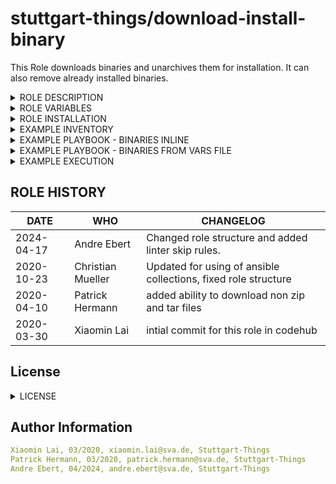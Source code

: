 stuttgart-things/download-install-binary
=======================

This Role downloads binaries and unarchives them for installation. It can also remove already installed binaries.

<details><summary>ROLE DESCRIPTION</summary>

This role includes the following tasks:
- check whether the binary has been installed, and whether it locates in the ```bin_dir```
- Install (when ```wanted_state="present"```, default) or delete (when ```wanted_state="absent"```) the binary file. The parameter ```wanted_state``` is usually overwriten by a config-file, e.g. cherry file.
- If binary installed and version check required, the role checks binary version. When the wanted version does not match the installed version, it proceeds with the installation, otherwise the installation tasks are skipped to save time.

The process of installing binary:
- unarchive -> download and unarchive the zip-file for installation (also works for tar.gz and binary)
- copy -> copy the binary to bin-folder
- remove -> remove the downloaded directory.

</details>


<details><summary>ROLE VARIABLES</summary>

The role takes in a python dictionary with the following values:
* bin_name: binary name
* bin_version: binary version
* source_url: the link to the installation file
* bin_to_copy: path of the binary, which will be copied to bin-folder
* to_remove: path of the downloaded and unpacked installation file, which will be removed
* bin_dir: directory of the bin-folder, usually "/usr/bin/" or "/usr/local/bin/".
* version_cmd: command to get current binary version
* target_version: binary version value to compare with current binary version
* md5_checksum: hash of current binary version

</details>

<details><summary>ROLE INSTALLATION</summary>

```bash
cat <<EOF > ./requirements.yaml
roles:
- src: https://github.com/stuttgart-things/download-install-binary.git
  scm: git

collections:
- name: community.general
  version: 8.5.0
EOF

ansible-galaxy install -r ./requirements.yaml --force
ansible-galaxy collection install -r ./requirements.yaml -f
```

</details>

<details><summary>EXAMPLE INVENTORY</summary>

```bash
cat <<EOF > inv
[appserver]
1.2.3.4 ansible_user=sthings
EOF
```

</details>

<details><summary>EXAMPLE PLAYBOOK - BINARIES INLINE</summary>

```yaml
cat <<EOF > download-install-binary.yaml
- hosts: all
  become: true
  vars:
    download_dir: "/tmp/downloads" # dir will be created if it doesent exists
    bin:
      kubectl:
        bin_name: "kubectl"
        bin_version: "1.29.3"
        check_bin_version_before_installing: true
        source_url: "https://dl.k8s.io/v1.29.3/bin/linux/amd64/kubectl" # just the binary
        bin_to_copy: "kubectl"
        to_remove: "kubectl"
        bin_dir: "/usr/local/bin"
        version_cmd: " version --client"
        target_version: v1.29.3
        md5_checksum: "07b43208389cbc779941b94a05cf89bc" # md5 checksum given
      packer:
        bin_name: "packer"
        bin_version: "1.10.2"
        check_bin_version_before_installing: true
        source_url: "https://releases.hashicorp.com/packer/1.10.2/packer_1.10.2_linux_amd64.zip" # zipped binary
        bin_to_copy: "packer"
        to_remove: "packer"
        bin_dir: "/usr/local/bin"
        version_cmd: " --version"
        target_version: v1.10.2
        # md5 not checksum given
      velero:
        bin_name: "velero"
        bin_version: "1.13.1"
        check_bin_version_before_installing: true
        source_url: "https://github.com/vmware-tanzu/velero/releases/download/v1.13.1/velero-v1.13.1-linux-amd64.tar.gz" # tar.gz binary
        bin_to_copy: "velero-v1.13.1-linux-amd64/velero"
        to_remove: "velero-v1.13.1-linux-amd64"
        bin_dir: "/usr/local/bin"
        version_cmd: " version --client-only"
        target_version: v1.13.1
        md5_checksum: "30ab57f9520ae2318ab28eefbc81728c" # md5 checksum given

  tasks:
    - name: Start download_install_binary
      ansible.builtin.include_role:
        name: download-install-binary
EOF
```

</details>

<details><summary>EXAMPLE PLAYBOOK - BINARIES FROM VARS FILE</summary>

```yaml
cat <<EOF > binaries.yaml
bin:
  velero:
    bin_name: "velero"
    bin_version: "1.13.1"
    check_bin_version_before_installing: true
    source_url: "https://github.com/vmware-tanzu/velero/releases/download/v1.13.1/velero-v1.13.1-linux-amd64.tar.gz"
    bin_to_copy: "velero-v1.13.1-linux-amd64/velero"
    to_remove: "velero-v1.13.1-linux-amd64"
    bin_dir: "/usr/local/bin"
    version_cmd: " version --client-only"
    target_version: v1.13.1
    md5_checksum: "30ab57f9520ae2318ab28eefbc81728c"

  terraform:
    bin_name: "terraform"
    bin_version: "1.8.0"
    check_bin_version_before_installing: true
    source_url: "https://releases.hashicorp.com/terraform/1.8.0/terraform_1.8.0_linux_amd64.zip"
    bin_to_copy: "terraform"
    to_remove: "terraform"
    bin_dir: "/usr/local/bin"
    version_cmd: " --version"
    target_version: v1.8.0
    md5_checksum: "2c6638e53cf5474c4d1363c17e8653ef"

  helm:
    bin_name: "helm"
    bin_version: "3.14.3"
    check_bin_version_before_installing: true
    source_url: "https://get.helm.sh/helm-v3.14.3-linux-amd64.tar.gz"
    bin_to_copy: "linux-amd64/helm"
    to_remove: "linux-amd64"
    bin_dir: "/usr/local/bin"
    version_cmd: " version"
    target_version: v3.14.3
    md5_checksum: "8dd2ecdbb70ef4e3a55083e8d5ebf352"

  kubectl:
    bin_name: "kubectl"
    bin_version: "1.29.3"
    check_bin_version_before_installing: true
    source_url: "https://dl.k8s.io/v1.29.3/bin/linux/amd64/kubectl"
    bin_to_copy: "kubectl"
    to_remove: "kubectl"
    bin_dir: "/usr/local/bin"
    version_cmd: " version --client"
    target_version: v1.29.3
    md5_checksum: "07b43208389cbc779941b94a05cf89bc"

  packer:
    bin_name: "packer"
    bin_version: "1.10.2"
    check_bin_version_before_installing: true
    source_url: "https://releases.hashicorp.com/packer/1.10.2/packer_1.10.2_linux_amd64.zip"
    bin_to_copy: "packer"
    to_remove: "packer"
    bin_dir: "/usr/local/bin"
    version_cmd: " --version"
    target_version: v1.10.2
    md5_checksum: "374f22185f1f8cb25bc53187a2154ef0"

  k9s:
    bin_name: "k9s"
    bin_version: "0.32.4"
    check_bin_version_before_installing: true
    source_url: "https://github.com/derailed/k9s/releases/download/v0.32.4/k9s_Linux_amd64.tar.gz"
    bin_to_copy: "k9s"
    to_remove: "k9s"
    bin_dir: "/usr/local/bin"
    version_cmd: " version --short"
    target_version: v0.32.4
    md5_checksum: "04ba6f524a433f8ceb9095c4c8292240"

EOF
```

```yaml
cat <<EOF > download-install-binary.yaml
- hosts: all
  become: true
  vars_files:
    - binaries.yaml

  tasks:
    - name: Start download_install_binary
      ansible.builtin.include_role:
        name: download-install-binary
EOF
```

</details>

<details><summary>EXAMPLE EXECUTION</summary>

```bash
# INSTALL BINARIES
ansible-playbook -i inv download-install-binary.yaml -vv

# UNINSTALL BINARIES
ansible-playbook -i inv download-install-binary.yaml -vv -e wanted_state=absent
```

</details>


ROLE HISTORY
----------------
| DATE  | WHO | CHANGELOG |
|---|---|---|
|2024-04-17  | Andre Ebert | Changed role structure and added linter skip rules.
|2020-10-23  | Christian Mueller | Updated for using of ansible collections, fixed role structure
|2020-04-10  | Patrick Hermann | added ability to download non zip and tar files
|2020-03-30  | Xiaomin Lai | intial commit for this role in codehub

## License
<details><summary>LICENSE</summary>

Copyright 2020 patrick hermann.

Licensed under the Apache License, Version 2.0 (the "License");
you may not use this file except in compliance with the License.
You may obtain a copy of the License at

    http://www.apache.org/licenses/LICENSE-2.0

Unless required by applicable law or agreed to in writing, software
distributed under the License is distributed on an "AS IS" BASIS,
WITHOUT WARRANTIES OR CONDITIONS OF ANY KIND, either express or implied.
See the License for the specific language governing permissions and
limitations under the License.
</details>

Author Information
------------------

```yaml
Xiaomin Lai, 03/2020, xiaomin.lai@sva.de, Stuttgart-Things
Patrick Hermann, 03/2020, patrick.hermann@sva.de, Stuttgart-Things
Andre Ebert, 04/2024, andre.ebert@sva.de, Stuttgart-Things
```
